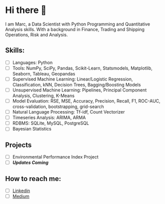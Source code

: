 # Hi there 👋

I am Marc, a Data Scientist with Python Programming and Quantitative Analysis skills. With a background in Finance, Trading and Shipping Operations, Risk and Analysis.

## Skills:
- [ ] Languages: Python
- [ ] Tools: NumPy, SciPy, Pandas, Scikit-Learn, Statsmodels, Matplotlib, Seaborn, Tableau, Geopandas
- [ ] Supervised Machine Learning: Linear/Logistic Regression, Classification, kNN, Decision Trees, Bagging/Boosting Models
- [ ] Unsupervised Machine Learning: Pipelines, Principal Component Analysis, Clustering, K-Means
- [ ] Model Evaluation: RSE, MSE, Accuracy, Precision, Recall, F1, ROC-AUC, cross-validation, bootstrapping, grid-search
- [ ] Natural Language Processing: Tf-idf, Count Vectorizer
- [ ] Timeseries Analysis: ARIMA, ARMA
- [ ] RDBMS: SQLite, MySQL, PostgreSQL
- [ ] Bayesian Statistics

## Projects

- [ ] Environmental Performance Index Project
- [ ] ***Updates Coming***

## How to reach me:
- [ ] [Linkedin](https://www.linkedin.com/in/marc-lodge-0993a010/)
- [ ] [Medium](https://medium.com/@marclodge1)

<!--
**Lodgimus/Lodgimus** is a ✨ _special_ ✨ repository because its `README.md` (this file) appears on your GitHub profile.

Here are some ideas to get you started:

- 🔭 I’m currently working on ...
- 🌱 I’m currently learning ...
- 👯 I’m looking to collaborate on ...
- 🤔 I’m looking for help with ...
- 💬 Ask me about ...
- 📫 How to reach me: ...
- 😄 Pronouns: ...
- ⚡ Fun fact: ...
-->
